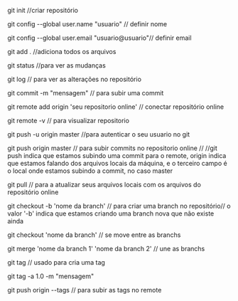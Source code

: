 git init  //criar repositório 

git config --global user.name "usuario" // definir nome

git config --global user.email "usuario@usuario"// definir email

git add . //adiciona todos os arquivos

git status //para ver as mudanças

git log // para ver as alterações no repositório

git commit -m "mensagem" // para subir uma commit

git remote add origin 'seu repositorio online' // conectar repositório online

git remote -v // para visualizar repositorio

git push -u origin master //para autenticar o seu usuario no git

git push origin master // para subir commits no repositorio online //
//git push indica que estamos subindo uma commit para o remote, origin indica que estamos falando dos arquivos locais da máquina, e o terceiro campo é o local onde estamos subindo a commit, no caso master

git pull // para a atualizar seus arquivos locais com os arquivos do repositório online

git checkout -b 'nome da branch' // para criar uma branch no repositório// o valor '-b' indica que estamos criando uma branch nova que não existe ainda

git checkout 'nome da branch' // se move entre as branchs

git merge 'nome da branch 1' 'nome da branch 2' // une as branchs

git tag // usado para cria uma tag

git tag -a 1.0 -m "mensagem"

git push origin --tags // para subir as tags no remote
